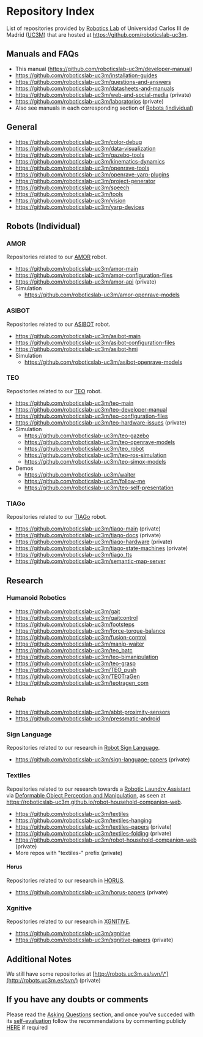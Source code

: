 # Repository Index

List of repositories provided by [Robotics Lab](http://roboticslab.uc3m.es) of Universidad Carlos III de Madrid ([UC3M](http://uc3m.es)) that are hosted at <https://github.com/roboticslab-uc3m>.

## Manuals and FAQs
- This manual (https://github.com/roboticslab-uc3m/developer-manual)
- https://github.com/roboticslab-uc3m/installation-guides
- https://github.com/roboticslab-uc3m/questions-and-answers
- https://github.com/roboticslab-uc3m/datasheets-and-manuals
- https://github.com/roboticslab-uc3m/web-and-social-media (private)
- https://github.com/roboticslab-uc3m/laboratorios (private)
- Also see manuals in each corresponding section of [Robots (individual)](#robots-individual)

## General
- https://github.com/roboticslab-uc3m/color-debug
- https://github.com/roboticslab-uc3m/data-visualization
- https://github.com/roboticslab-uc3m/gazebo-tools
- https://github.com/roboticslab-uc3m/kinematics-dynamics
- https://github.com/roboticslab-uc3m/openrave-tools
- https://github.com/roboticslab-uc3m/openrave-yarp-plugins
- https://github.com/roboticslab-uc3m/project-generator
- https://github.com/roboticslab-uc3m/speech
- https://github.com/roboticslab-uc3m/tools
- https://github.com/roboticslab-uc3m/vision
- https://github.com/roboticslab-uc3m/yarp-devices

## Robots (Individual)

### AMOR
Repositories related to our [AMOR](http://roboticslab.uc3m.es/roboticslab/robot/amor) robot.
- https://github.com/roboticslab-uc3m/amor-main
- https://github.com/roboticslab-uc3m/amor-configuration-files
- https://github.com/roboticslab-uc3m/amor-api (private)
- Simulation
    - https://github.com/roboticslab-uc3m/amor-openrave-models

### ASIBOT
Repositories related to our [ASIBOT](http://roboticslab.uc3m.es/roboticslab/robot/asibot) robot.
- https://github.com/roboticslab-uc3m/asibot-main
- https://github.com/roboticslab-uc3m/asibot-configuration-files
- https://github.com/roboticslab-uc3m/asibot-hmi
- Simulation
    - https://github.com/roboticslab-uc3m/asibot-openrave-models

### TEO
Repositories related to our [TEO](http://roboticslab.uc3m.es/roboticslab/robot/teo-humanoid) robot.
- https://github.com/roboticslab-uc3m/teo-main
- https://github.com/roboticslab-uc3m/teo-developer-manual
- https://github.com/roboticslab-uc3m/teo-configuration-files
- https://github.com/roboticslab-uc3m/teo-hardware-issues (private)
- Simulation
    - https://github.com/roboticslab-uc3m/teo-gazebo
    - https://github.com/roboticslab-uc3m/teo-openrave-models
    - https://github.com/roboticslab-uc3m/teo_robot
    - https://github.com/roboticslab-uc3m/teo-ros-simulation
    - https://github.com/roboticslab-uc3m/teo-simox-models
- Demos
    - https://github.com/roboticslab-uc3m/waiter
    - https://github.com/roboticslab-uc3m/follow-me
    - https://github.com/roboticslab-uc3m/teo-self-presentation

### TIAGo
Repositories related to our [TIAGo](http://roboticslab.uc3m.es/roboticslab/robot/tiago) robot.
- https://github.com/roboticslab-uc3m/tiago-main (private)
- https://github.com/roboticslab-uc3m/tiago-docs (private)
- https://github.com/roboticslab-uc3m/tiago-hardware (private)
- https://github.com/roboticslab-uc3m/tiago-state-machines (private)
- https://github.com/roboticslab-uc3m/tiago_tts
- https://github.com/roboticslab-uc3m/semantic-map-server

## Research

### Humanoid Robotics
- https://github.com/roboticslab-uc3m/gait
- https://github.com/roboticslab-uc3m/gaitcontrol
- https://github.com/roboticslab-uc3m/footsteps
- https://github.com/roboticslab-uc3m/force-torque-balance
- https://github.com/roboticslab-uc3m/fusion-control
- https://github.com/roboticslab-uc3m/manip-waiter
- https://github.com/roboticslab-uc3m/teo_batc
- https://github.com/roboticslab-uc3m/teo-bimanipulation
- https://github.com/roboticslab-uc3m/teo-grasp
- https://github.com/roboticslab-uc3m/TEO_push
- https://github.com/roboticslab-uc3m/TEOTraGen
- https://github.com/roboticslab-uc3m/teotragen_com

### Rehab
- https://github.com/roboticslab-uc3m/abbt-proximity-sensors
- https://github.com/roboticslab-uc3m/pressmatic-android

### Sign Language
Repositories related to our research in [Robot Sign Language](http://roboticslab.uc3m.es/roboticslab/robottypeandapp/robot-sign-language).
- https://github.com/roboticslab-uc3m/sign-language-papers (private)

### Textiles
Repositories related to our research towards a [Robotic Laundry Assistant](http://roboticslab.uc3m.es/roboticslab/robottypeandapp/robotic-laundry-assistant) via [Deformable Object Perception and Manipulation](http://roboticslab.uc3m.es/roboticslab/researchtopic/deformable-object-perception-and-manipulation), as seen at <https://roboticslab-uc3m.github.io/robot-household-companion-web>.
- https://github.com/roboticslab-uc3m/textiles
- https://github.com/roboticslab-uc3m/textiles-hanging
- https://github.com/roboticslab-uc3m/textiles-papers (private)
- https://github.com/roboticslab-uc3m/textiles-folding (private)
- https://github.com/roboticslab-uc3m/robot-household-companion-web (private)
- More repos with "textiles-" prefix (private)

#### Horus
Repositories related to our research in [HORUS](http://roboticslab.uc3m.es/roboticslab/project/horus).
- https://github.com/roboticslab-uc3m/horus-papers (private)

### Xgnitive
Repositories related to our research in [XGNITIVE](http://roboticslab.uc3m.es/roboticslab/robottypeandapp/xgnitive).
- https://github.com/roboticslab-uc3m/xgnitive
- https://github.com/roboticslab-uc3m/xgnitive-papers (private)

## Additional Notes
We still have some repositories at [http://robots.uc3m.es/svn/\*](http://robots.uc3m.es/svn/) (private)

## If you have any doubts or comments
Please read the [Asking Questions](asking-questions.md) section, and once you've succeded with its [self-evaluation](asking-questions.md#self-evaluation-time) follow the recommendations by commenting publicly [HERE](https://github.com/roboticslab-uc3m/developer-manual/issues/new) if required
